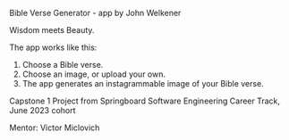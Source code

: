 Bible Verse Generator - app by John Welkener

Wisdom meets Beauty.

The app works like this:

 1. Choose a Bible verse.
 2. Choose an image, or upload your own.
 3. The app generates an instagrammable image of your Bible verse.


Capstone 1 Project from Springboard Software Engineering Career Track, June 2023 cohort

Mentor: Victor Miclovich